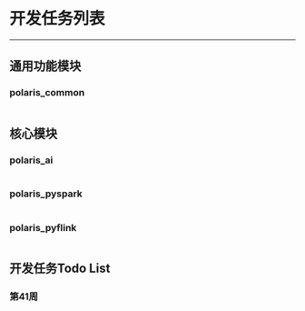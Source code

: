 
# 开发任务列表

---


## 通用功能模块
### polaris_common
```.text

```

## 核心模块
### polaris_ai
```.text

```
### polaris_pyspark
```.text

```
### polaris_pyflink
```.text

```

## 开发任务Todo List
### 第41周
```.text

```







